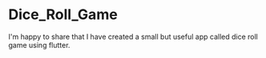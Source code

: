 # Dice_Roll_Game
I'm happy to share that I have created a small but useful app called dice roll game using flutter.
